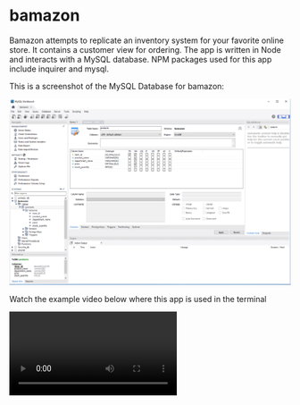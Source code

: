 # bamazon

Bamazon attempts to replicate an inventory system for your favorite online store. It contains a customer view for ordering.  The app is written in Node and interacts with a MySQL database. NPM packages used for this app include inquirer and mysql.

This is a screenshot of the MySQL Database for bamazon:

![alt text](screenshots/mysql.png "MySQL Database")


Watch the example video below where this app is used in the terminal

![Watch the video](screenshots/video.webm)

